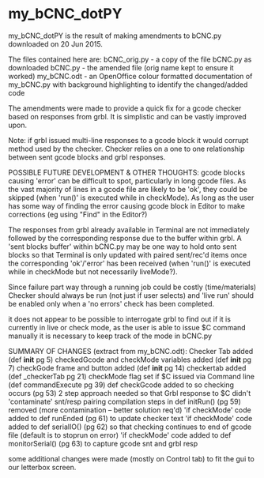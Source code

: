 # my_bCNC_dotPY


my_bCNC_dotPY is the result of making amendments to bCNC.py downloaded on 20 Jun 2015.

The files contained here are:
bCNC_orig.py - a copy of the file bCNC.py as downloaded
bCNC.py - the amended file (orig name kept to ensure it worked)
my_bCNC.odt - an OpenOffice colour formatted documentation of my_bCNC.py with background highlighting to identify the changed/added code

The amendments were made to provide a quick fix for a gcode checker based on responses from grbl.  It is simplistic and can be vastly improved upon.

Note: if grbl issued multi-line responses to a gcode block it would corrupt method used by the checker.  Checker relies on a one to one relationship between sent gcode blocks and grbl responses.


POSSIBLE FUTURE DEVELOPMENT & OTHER THOUGHTS:
gcode blocks causing 'error' can be difficult to spot, particularly in long gcode files.  As the vast majority of lines in a gcode file are likely to be 'ok', they could be skipped (when 'run()' is executed while in checkMode).  As long as the user has some way of finding the error causing gcode block in Editor to make corrections (eg using "Find" in the Editor?)

The responses from grbl already available in Terminal are not immediately followed by the corresponding response due to the buffer within grbl.  A 'sent blocks buffer' within bCNC.py may be one way to hold onto sent blocks so that Terminal is only updated with paired sent/rec'd items once the corresponding 'ok'/'error' has been received (when 'run()' is executed while in checkMode but not necessarily liveMode?).

Since failure part way through a running job could be costly (time/materials) Checker should always be run (not just if user selects) and 'live run' should be enabled only when a 'no errors' check has been completed.

it does not appear to be possible to interrogate grbl to find out if it is currently in live or check mode, as the user is able to issue $C command manually it is necessary to keep track of the mode in bCNC.py


SUMMARY OF CHANGES (extract from my_bCNC.odt):
Checker Tab added (def __init__ pg 5)
checkedGcode and checkMode variables added (def __init__ pg 7)
checkGode frame and button added (def __init__ pg 14)
checkertab added (def _checkerTab pg 21)
checkMode flag set if $C issued via Command line (def commandExecute pg 39)
def checkGcode added to so checking occurs (pg 53) 2 step approach needed so that Grbl response to $C didn't 'contaminate' snt/resp pairing compilation
steps in def initRun() (pg 59)  removed (more contamination – better solution req'd)
'if checkMode' code added to def runEnded (pg 61) to update checker text
'if checkMode' code added to def serialIO() (pg 62) so that checking continues to end of gcode file (default is to stoprun on error)
'if checkMode' code added to def monitorSerial() (pg 63) to capture gcode snt and grbl resp

some additional changes were made (mostly on Control tab) to fit the gui to our letterbox screen.
